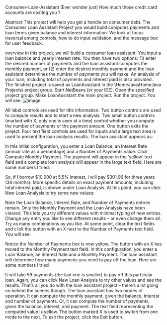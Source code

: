 Consumer-Loan-Assistant
(Ever wonder just) How much those credit card accounts are costing you ?

Abstract
This project will help you get a handle on consumer debt. The Consumer Loan Assistant Project you would build computes payments and loan terms given balance and interest information. We look at focus traversal among controls, how to do input validation, and the message box for user feedback.

overview
In this project, we will build a consumer loan assistant. You input a loan balance and yearly interest rate. You then have two options: (1) enter the desired number of payments and the loan assistant computes the monthly payment, or (2) enter the desired monthly payment and the loan assistant determines the number of payments you will make. An analysis of your loan, including total of payments and interest paid is also provided. The finished project is saved as LoanAssistant in the \HomeJava\HomeJava Projects\ project group. Start NetBeans (or your IDE). Open the specified project group. Make LoanAssistant the main project. Run the project. You will see:
![image](https://user-images.githubusercontent.com/66257686/188279708-53bad050-acaf-41cf-9cd9-f9d1ff1dd5a0.png)





All label controls are used for title information. Two button controls are used to compute results and to start a new analysis. Two small button controls (marked with X; only one is seen at a time) control whether you compute the number of payments or the payment amount. One button exits the project. Four text field controls are used for inputs and a large text area is used to present the loan analysis results. The loan assistant appears as:



In this initial configuration, you enter a Loan Balance, an Interest Rate (annual rate as a percentage) and a Number of Payments value. Click Compute Monthly Payment. The payment will appear in the ‘yellow’ text field and a complete loan analysis will appear in the large text field. Here are some numbers I tried:



So, if I borrow $10,000 at 5.5% interest, I will pay $301.96 for three years (36 months). More specific details on exact payment amounts, including total interest paid, is shown under Loan Analysis. At this point, you can click New Loan Analysis to try some new values:



Note the Loan Balance, Interest Rate, and Number of Payments entries remain. Only the Monthly Payment and the Loan Analysis have been cleared. This lets you try different values with minimal typing of new entries. Change any entry you like to see different results – or even change them all. Try as many combinations as you like. At some point, clear the text fields and click the button with an X next to the Number of Payments text field. You will see:



Notice the Number of Payments box is now yellow. The button with an X has moved to the Monthly Payment text field. In this configuration, you enter a Loan Balance, an Interest Rate and a Monthly Payment. The loan assistant will determine how many payments you need to pay off the loan. Here are some numbers I tried



It will take 59 payments (the last one is smaller) to pay off this particular loan. Again, you can click New Loan Analysis to try other values and see the results. That’s all you do with the loan assistant project – there’s a lot going on behind the scenes though. The loan assistant has two modes of operation. It can compute the monthly payment, given the balance, interest and number of payments. Or, it can compute the number of payments, given the balance, interest, and payment. The text field representing the computed value is yellow. The button marked X is used to switch from one mode to the next. To exit the project, click the Exit button.
